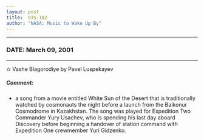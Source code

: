 ```yaml
---
layout: post
title:  STS-102
author: "NASA: Music to Wake Up By"
---
```


----
### DATE: March 09, 2001
----
✫ Vashe Blagorodiye by Pavel Luspekayev

##### Comment:
* a song from a movie entitled White Sun of the Desert that is traditionally watched by cosmonauts the night before a launch from the Baikonur Cosmodrome in Kazakhstan. The song was played for Expedition Two Commander Yury Usachev, who is spending his last day aboard Discovery before beginning a handover of station command with Expedition One crewmember Yuri Gidzenko.
